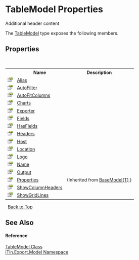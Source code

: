 # TableModel Properties
Additional header content 

The <a href="3ebdc48d-cea3-5217-fae3-a33752b7657c">TableModel</a> type exposes the following members.


## Properties
&nbsp;<table><tr><th></th><th>Name</th><th>Description</th></tr><tr><td>![Public property](media/pubproperty.gif "Public property")</td><td><a href="a105f753-1c1b-ae2b-887b-bf442a7e973d">Alias</a></td><td /></tr><tr><td>![Public property](media/pubproperty.gif "Public property")</td><td><a href="c3b0ee75-4161-750b-9d0a-d93c9ac1f099">AutoFilter</a></td><td /></tr><tr><td>![Public property](media/pubproperty.gif "Public property")</td><td><a href="e3998746-ce77-6cbc-b25f-aafd39235b47">AutoFitColumns</a></td><td /></tr><tr><td>![Public property](media/pubproperty.gif "Public property")</td><td><a href="deb1d109-fdcb-2746-d481-0d0276197a0c">Charts</a></td><td /></tr><tr><td>![Public property](media/pubproperty.gif "Public property")</td><td><a href="2c065a65-70f8-e3ca-63d7-8f4ba3cb563e">Exporter</a></td><td /></tr><tr><td>![Public property](media/pubproperty.gif "Public property")</td><td><a href="27404246-fc31-3e35-d9da-9ca2f8cecfd1">Fields</a></td><td /></tr><tr><td>![Public property](media/pubproperty.gif "Public property")</td><td><a href="57987fc3-66a7-01ab-1a8e-e7f123cca31c">HasFields</a></td><td /></tr><tr><td>![Public property](media/pubproperty.gif "Public property")</td><td><a href="cd4ec99c-d21c-f174-9c52-ad85bbde773f">Headers</a></td><td /></tr><tr><td>![Public property](media/pubproperty.gif "Public property")</td><td><a href="e52f6078-9f37-68e9-2336-e855acdb10d9">Host</a></td><td /></tr><tr><td>![Public property](media/pubproperty.gif "Public property")</td><td><a href="d632eda8-fd23-cad3-ea4b-2812f1233444">Location</a></td><td /></tr><tr><td>![Public property](media/pubproperty.gif "Public property")</td><td><a href="a5805239-9545-c498-cdef-47bdd2a4b7b8">Logo</a></td><td /></tr><tr><td>![Public property](media/pubproperty.gif "Public property")</td><td><a href="a02bc950-b9aa-e2fa-d74d-452a0da32f02">Name</a></td><td /></tr><tr><td>![Public property](media/pubproperty.gif "Public property")</td><td><a href="b80642fa-a3fb-d98f-5124-d3a84e75d7fc">Output</a></td><td /></tr><tr><td>![Public property](media/pubproperty.gif "Public property")</td><td><a href="7e88785e-5670-4515-defa-d3f60ae16111">Properties</a></td><td> (Inherited from <a href="6632f561-4175-f1f2-939c-ac8b10159529">BaseModel(T)</a>.)</td></tr><tr><td>![Public property](media/pubproperty.gif "Public property")</td><td><a href="1c9344e8-5f40-bd5b-65e0-2c5ae18367ff">ShowColumnHeaders</a></td><td /></tr><tr><td>![Public property](media/pubproperty.gif "Public property")</td><td><a href="bb0aa2e2-a9a7-12c2-6759-1d696e07921a">ShowGridLines</a></td><td /></tr></table>&nbsp;
<a href="#tablemodel-properties">Back to Top</a>

## See Also


#### Reference
<a href="3ebdc48d-cea3-5217-fae3-a33752b7657c">TableModel Class</a><br /><a href="ef57ffcc-e95e-b212-5a46-9aa6f5a3511f">iTin.Export.Model Namespace</a><br />